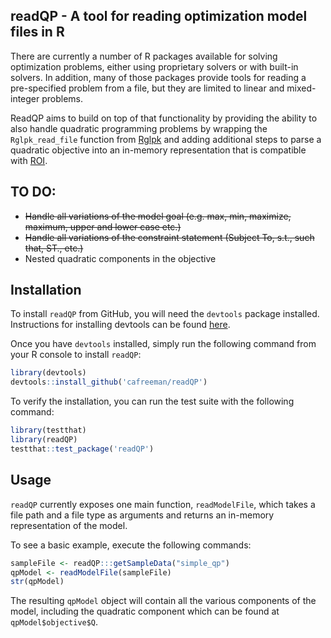 ## readQP - A tool for reading optimization model files in R

There are currently a number of R packages available for solving optimization problems, either using proprietary solvers or with built-in solvers. In addition, many of those packages provide tools for reading a pre-specified problem from a file, but they are limited to linear and mixed-integer problems.

ReadQP aims to build on top of that functionality by providing the ability to also handle quadratic programming problems by wrapping the `Rglpk_read_file` function from [Rglpk](https://cran.r-project.org/web/packages/Rglpk/index.html) and adding additional steps to parse a quadratic objective into an in-memory representation that is compatible with [ROI](https://cran.r-project.org/web/packages/ROI/index.html).


## TO DO:
  - ~~Handle all variations of the model goal (e.g. max, min, maximize, maximum, upper and lower case etc.)~~
  - ~~Handle all variations of the constraint statement (Subject To, s.t., such that, ST., etc.)~~
  - Nested quadratic components in the objective

## Installation
To install `readQP` from GitHub, you will need the `devtools` package installed. Instructions for installing devtools can be found [here](https://github.com/hadley/devtools).

Once you have `devtools` installed, simply run the following command from your R console to install `readQP`:
```R
library(devtools)
devtools::install_github('cafreeman/readQP')
```

To verify the installation, you can run the test suite with the following command:
```R
library(testthat)
library(readQP)
testthat::test_package('readQP')
```

## Usage
`readQP` currently exposes one main function, `readModelFile`, which takes a file path and a file type as arguments and returns an in-memory representation of the model.

To see a basic example, execute the following commands:
```R
sampleFile <- readQP:::getSampleData("simple_qp")
qpModel <- readModelFile(sampleFile)
str(qpModel)
```

The resulting `qpModel` object will contain all the various components of the model, including the quadratic component which can be found at `qpModel$objective$Q`.
